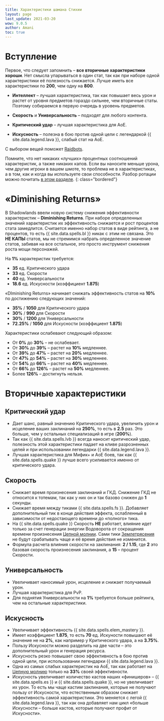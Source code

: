 ```yaml
---
title: Характеристики шамана Стихии
layout: page
last_update: 2021-03-20
wow: 9.0.5
author: Amani
toc: true
---
```


# Вступление

Первое, что следует запомнить – **все вторичные характеристики хороши**. Нет смысла упарываться в один стат, так как при наборе одной характеристики её полезность снижается. Лучше иметь все характеристики по **200**, чем одну на **800**. 

* **Интеллект** – лучшая характеристика, так как повышает весь урон и растет от уровня предметов гораздо сильнее, чем вторичные статы. Поэтому собираемся в первую очередь в уровень предметов.

* **Скорость** и **Универсальность** – подходят для любого контента.
* **Критический удар** – лучшая характеристика для АоЕ.
* **Искусность** – полезна в бою против одной цели с легендаркой {{ site.data.legend.lava }}, слабый стат на АоЕ.

С выбором вещей поможет [Raidbots](https://www.raidbots.com/simbot).

Помните, что нет никаких «лучших» процентных соотношений характеристик, а также никаких капов. Если вы наносите меньше урона, чем другие игроки в вашем шмоте, то проблема не в характеристиках, а в том, как и когда вы используете свои способности. Разбор ротации можно почитать [в этом разделе](https://stormkeeper.ru/ele/rotation.html).
{: class="bordered"}

# «Diminishing Returns»

В Shadowlands ввели новую систему снижения эффективности характеристик – **Diminishing Returns**. При наборе определенных значений характеристик их эффективность снижается и рост процентов стата замедлится. Считается именно набор статов в виде рейтинга, а не процентов, то есть {{ site.data.spells.bl }} никак с этим не связана. Это **НЕ КАПЫ** статов, мы не стремимся набрать определенное значение статов, забивая на все остальное, это просто инструмент снижения роста мощи персонажей.

На **1%** характеристик требуется:

* **35** ед. Критического удара
* **33** ед. Скорости
* **40** ед. Универсальности
* **18.6** ед. Искусности (коэффициент **1.875**)

«DIminishing Returns» начинает снижать эффективность статов на **10%** по достижению следующих значений:

* **35%** / **1050** для Критического удара
* **30%** / **990** для Скорости
* **30%** / **1200** для Универсальности
* **72.25%** / **1050** для Искусности (коэффициент **1.875**)

Характеристики ослабевают следующий образом:

* От **0%** до **30%** – не ослабевает.
* От **30%** до **39%** – растет на **10%** медленнее.
* От **39%** до **47%** – растет на **20%** медленнее.
* От **47%** до **54%** – растет на **30%** медленнее.
* От **54%** до **66%** – растет на **40%** медленнее.
* От **66%** до **126%** – растет на **50%** медленнее.
* Более **126%** – достигнуть нельзя.

# Вторичные характеристики

## Критический удар

* Дает шанс, равный значению Критического удара, увеличить урон и исцеление ваших заклинаний на **250%**, то есть в **2.5** раз. Это больше, чем у остальных специализаций в игре (**200%**).
* Так как {{ site.data.spells.lvb }} всегда наносит критический удар, полезность этой характеристики падает на кливе разрозненных целей и при использовании легендарки {{ site.data.legend.lava }}.
* Лучшая характеристика для Мифик+ и АоЕ боев, так как {{ site.data.spells.quake }} лучше всего усиливается именно от критического удара.

## Скорость

* Снижает время произнесения заклинаний и ГКД. Снижение ГКД не относится к тотемам, так как у них он и так базово снижен до **1** секунды.
* Снижает время между тиками {{ site.data.spells.fs }}. Добавляет дополнительный тик в конце действия эффекта, ослабленный в зависимости от недостающего времени до «полного» тика.
* На {{ site.data.spells.quake }} Скорость **НЕ** работает, влияние идет только за счет генерации энергии Водоворота от сокращения времени произнесения [Цепной молнии](https://ru.wowhead.com/spell=188443). Сами тики [Землетрясения](https://ru.wowhead.com/spell=61882) не будут срабатывать чаще и её время действия не изменится.
* Формула расчета влияния скорости на заклинания: **2 / 1.15**, где **2** это базовая скорость произнесения заклинания, а **15** – процент Скорости.

## Универсальность

* Увеличивает наносимый урон, исцеление и снижает получаемый урон.
* Лучшая характеристика для PvP.
* Для поднятия Универсальности на **1%** требуется больше рейтинга, чем на остальные характеристики.

## Искусность

* Увеличивает эффективность {{ site.data.spells.elem_mastery }}.
* Имеет коэффициент **1.875**, то есть **70** ед. Искуности повышают её значение не на **2%**, как например у Критического удара, а на **3.75%**.
* Пользу Искусности можно разделить на две части – это дополнительный урон и генерация ресурса.
* Искусность резко повышает свою эффективность в бою против одной цели, при использовании легендарки {{ site.data.legend.lava }}.
* Одна из самых слабых характеристик на АоЕ, так как работает на [Цепную молнию](https://ru.wowhead.com/spell=188443/) только на **33%** своей эффективности.
* Искусность увеличивает количество кастов наших «финишеров» – {{ site.data.spells.es }} и {{ site.data.spells.quake }}, но не увеличивает их урон. То есть мы чаще кастим заклинания, которые не получают пользу от Искусности, что естественным образом снижает эффективность самой характеристики. Это меняется с легой {{ site.data.legend.lava }}, так как она добавляет нам цикл «больше Искуcности – больше кастов, которые получают профит от Искусности».
